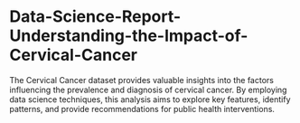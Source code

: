 # Data-Science-Report-Understanding-the-Impact-of-Cervical-Cancer
The Cervical Cancer dataset provides valuable insights into the factors influencing the prevalence and diagnosis of cervical cancer. By employing data science techniques, this analysis aims to explore key features, identify patterns, and provide recommendations for public health interventions. 
